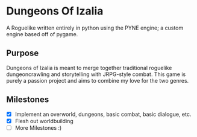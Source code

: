 # Dungeons Of Izalia
A Roguelike written entirely in python using the PYNE engine; a custom engine based off of pygame.

## Purpose
Dungeons of Izalia is meant to merge together traditional roguelike dungeoncrawling and storytelling with JRPG-style combat. This game is purely a passion project and aims to combine my love for the two genres.

## Milestones
- [x] Implement an overworld, dungeons, basic combat, basic dialogue, etc.
- [x] Flesh out worldbuilding
- [ ] More Milestones :)